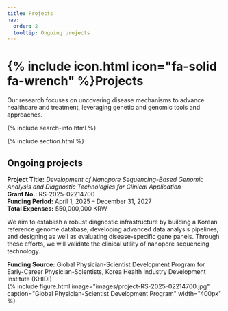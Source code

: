 ```yaml
---
title: Projects
nav:
  order: 2
  tooltip: Ongoing projects
---
```


# {% include icon.html icon="fa-solid fa-wrench" %}Projects

Our research focuses on uncovering disease mechanisms to advance healthcare and treatment, leveraging genetic and genomic tools and approaches.

{% include search-info.html %}

{% include section.html %}

## Ongoing projects

  **Project Title:** *Development of Nanopore Sequencing-Based Genomic Analysis and Diagnostic Technologies for Clinical Application*  
  **Grant No.:** RS-2025-02214700  
  **Funding Period:** April 1, 2025 – December 31, 2027  
  **Total Expenses:** 550,000,000 KRW

We aim to establish a robust diagnostic infrastructure by building a Korean reference genome database, developing advanced data analysis pipelines, and designing as well as evaluating disease-specific gene panels. Through these efforts, we will validate the clinical utility of nanopore sequencing technology.
  
  **Funding Source:**  Global Physician-Scientist Development Program for Early-Career Physician-Scientists, Korea Health Industry Development Institute (KHIDI)  
{%
  include figure.html
  image="images/project-RS-2025-02214700.jpg"
  caption="Global Physician-Scientist Development Program"
  width="400px"
%}
